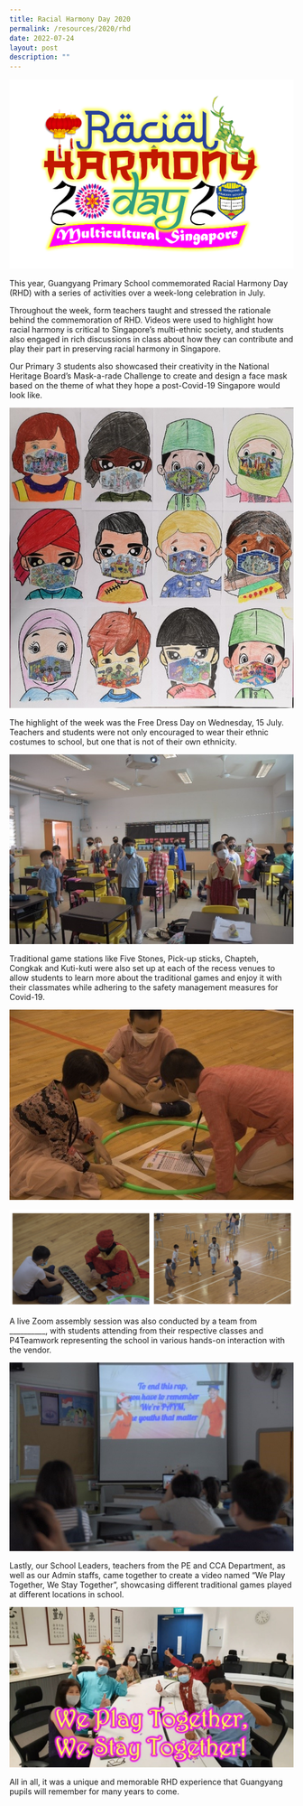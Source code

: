 ```yaml
---
title: Racial Harmony Day 2020
permalink: /resources/2020/rhd
date: 2022-07-24
layout: post
description: ""
---
```

![](/images/rhd1.jpeg)

This year, Guangyang Primary School commemorated Racial Harmony Day (RHD) with a series of activities over a week-long celebration in July.

  
Throughout the week, form teachers taught and stressed the rationale behind the commemoration of RHD. Videos were used to highlight how racial harmony is critical to Singapore’s multi-ethnic society, and students also engaged in rich discussions in class about how they can contribute and play their part in preserving racial harmony in Singapore.

Our Primary 3 students also showcased their creativity in the National Heritage Board’s Mask-a-rade Challenge to create and design a face mask based on the theme of what they hope a post-Covid-19 Singapore would look like.


![](/images/rhd2.jpeg)


The highlight of the week was the Free Dress Day on Wednesday, 15 July. Teachers and students were not only encouraged to wear their ethnic costumes to school, but one that is not of their own ethnicity.

![](/images/rhd3.jpeg)

Traditional game stations like Five Stones, Pick-up sticks, Chapteh, Congkak and Kuti-kuti were also set up at each of the recess venues to allow students to learn more about the traditional games and enjoy it with their classmates while adhering to the safety management measures for Covid-19.

![](/images/rhd4.jpeg)

![](/images/rhd5.png)


A live Zoom assembly session was also conducted by a team from \_\_\_\_\_\_\_\_\_\_, with students attending from their respective classes and P4Teamwork representing the school in various hands-on interaction with the vendor.

![](/images/rhd6.jpeg)

Lastly, our School Leaders, teachers from the PE and CCA Department, as well as our Admin staffs, came together to create a video named “We Play Together, We Stay Together”, showcasing different traditional games played at different locations in school.

![](/images/rhd7.jpeg)

All in all, it was a unique and memorable RHD experience that Guangyang pupils will remember for many years to come.
